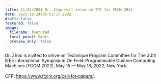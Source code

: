 ```yaml
---
title: 11/23/2021 Dr. Zhou will serve on TPC for FCCM 2022
date: 2021-11-24T05:01:37.290Z
draft: false
featured: false
image:
  filename: featured
  focal_point: Smart
  preview_only: false
---
```

Dr. Zhou is invited to serve on Technique Program Committee for The 30th IEEE International Symposium On Field-Programmable Custom Computing Machines (FCCM 2022), May 15 — May 18, 2022, New York. \
\
CFP: https://www.fccm.org/call-for-papers/.